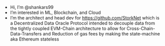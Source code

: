 - Hi, I’m @shankars99
- I’m interested in ML, Blockchain, and Cloud
- I’m the architect and head dev for https://github.com/StorkNet which is a Decentralized Data Oracle Protocol intended to decouple data from the tightly coupled EVM-Chain architecture to allow for Cross-Chain-Data-Transfers and Reduction of gas fees by making the state-machine aka Ethereum stateless

<!---
shankars99/shankars99 is a ✨ special ✨ repository because its `README.md` (this file) appears on your GitHub profile.
You can click the Preview link to take a look at your changes.
--->
